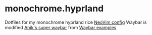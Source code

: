 # monochrome.hyprland

Dotfiles for my monochrome hyprland rice
[NeoVim config](https://github.com/nar1nari/nvim-config)
Waybar is modified [Anik's super waybar](https://github.com/Anik200/dotfiles/blob/super-waybar/README.md) from [Waybar examples](https://github.com/Alexays/Waybar/wiki/Examples)
